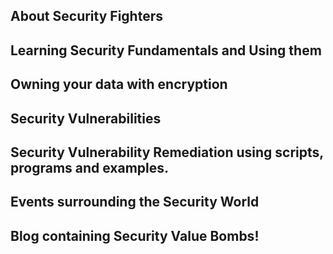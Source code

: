 ## About Security Fighters

## Learning Security Fundamentals and Using them

## Owning your data with encryption

## Security Vulnerabilities

## Security Vulnerability Remediation using scripts, programs and examples.

## Events surrounding the Security World

## Blog containing Security Value Bombs!